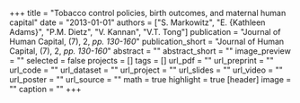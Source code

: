 +++
title = "Tobacco control policies, birth outcomes, and maternal human capital"
date = "2013-01-01"
authors = ["S. Markowitz", "E. {Kathleen Adams}", "P.M. Dietz", "V. Kannan", "V.T. Tong"]
publication = "Journal of Human Capital, (7), 2, _pp. 130-160_"
publication_short = "Journal of Human Capital, (7), 2, _pp. 130-160_"
abstract = ""
abstract_short = ""
image_preview = ""
selected = false
projects = []
tags = []
url_pdf = ""
url_preprint = ""
url_code = ""
url_dataset = ""
url_project = ""
url_slides = ""
url_video = ""
url_poster = ""
url_source = ""
math = true
highlight = true
[header]
image = ""
caption = ""
+++
